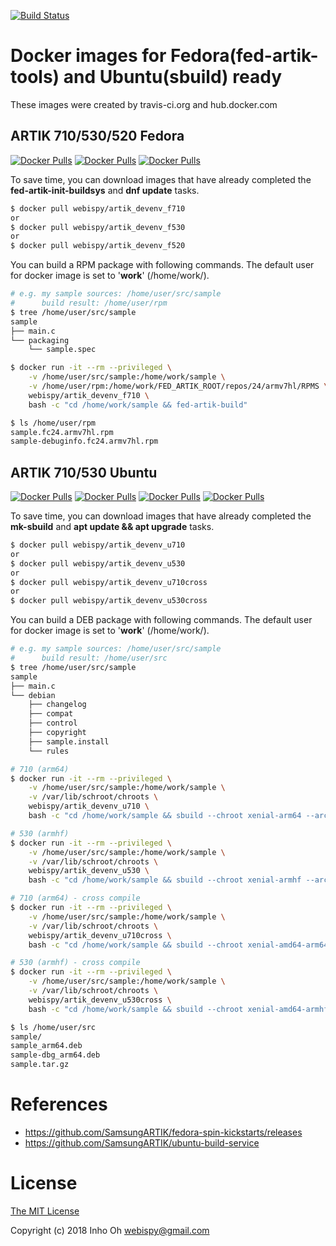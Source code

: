 [![Build Status](https://travis-ci.org/webispy/docker-artik-devenv-rootfs.svg?branch=master)](https://travis-ci.org/webispy/docker-artik-devenv-rootfs)

# Docker images for Fedora(fed-artik-tools) and Ubuntu(sbuild) ready

These images were created by travis-ci.org and hub.docker.com

## ARTIK 710/530/520 Fedora

[![Docker Pulls](https://img.shields.io/docker/pulls/webispy/artik_devenv_f710.svg)](https://hub.docker.com/r/webispy/artik_devenv_f710/) [![Docker Pulls](https://img.shields.io/docker/pulls/webispy/artik_devenv_f530.svg)](https://hub.docker.com/r/webispy/artik_devenv_f530/) [![Docker Pulls](https://img.shields.io/docker/pulls/webispy/artik_devenv_f520.svg)](https://hub.docker.com/r/webispy/artik_devenv_f520/)

To save time, you can download images that have already completed the **fed-artik-init-buildsys** and **dnf update** tasks.

```sh
$ docker pull webispy/artik_devenv_f710
or
$ docker pull webispy/artik_devenv_f530
or
$ docker pull webispy/artik_devenv_f520
```

You can build a RPM package with following commands. The default user for docker image is set to '**work**' (/home/work/).

```sh
# e.g. my sample sources: /home/user/src/sample
#      build result: /home/user/rpm
$ tree /home/user/src/sample
sample
├── main.c
└── packaging
    └── sample.spec

$ docker run -it --rm --privileged \
    -v /home/user/src/sample:/home/work/sample \
    -v /home/user/rpm:/home/work/FED_ARTIK_ROOT/repos/24/armv7hl/RPMS \
    webispy/artik_devenv_f710 \
    bash -c "cd /home/work/sample && fed-artik-build"

$ ls /home/user/rpm
sample.fc24.armv7hl.rpm
sample-debuginfo.fc24.armv7hl.rpm
```

## ARTIK 710/530 Ubuntu

[![Docker Pulls](https://img.shields.io/docker/pulls/webispy/artik_devenv_u710.svg)](https://hub.docker.com/r/webispy/artik_devenv_u710/) [![Docker Pulls](https://img.shields.io/docker/pulls/webispy/artik_devenv_u530.svg)](https://hub.docker.com/r/webispy/artik_devenv_u530/) [![Docker Pulls](https://img.shields.io/docker/pulls/webispy/artik_devenv_u710cross.svg)](https://hub.docker.com/r/webispy/artik_devenv_u710cross/) [![Docker Pulls](https://img.shields.io/docker/pulls/webispy/artik_devenv_u530cross.svg)](https://hub.docker.com/r/webispy/artik_devenv_u530cross/)

To save time, you can download images that have already completed the **mk-sbuild** and **apt update && apt upgrade** tasks.

```sh
$ docker pull webispy/artik_devenv_u710
or
$ docker pull webispy/artik_devenv_u530
or
$ docker pull webispy/artik_devenv_u710cross
or
$ docker pull webispy/artik_devenv_u530cross
```

You can build a DEB package with following commands. The default user for docker image is set to '**work**' (/home/work/).

```sh
# e.g. my sample sources: /home/user/src/sample
#      build result: /home/user/src
$ tree /home/user/src/sample
sample
├── main.c
└── debian
    ├── changelog
    ├── compat
    ├── control
    ├── copyright
    ├── sample.install
    └── rules

# 710 (arm64)
$ docker run -it --rm --privileged \
    -v /home/user/src/sample:/home/work/sample \
    -v /var/lib/schroot/chroots \
    webispy/artik_devenv_u710 \
    bash -c "cd /home/work/sample && sbuild --chroot xenial-arm64 --arch arm64"

# 530 (armhf)
$ docker run -it --rm --privileged \
    -v /home/user/src/sample:/home/work/sample \
    -v /var/lib/schroot/chroots \
    webispy/artik_devenv_u530 \
    bash -c "cd /home/work/sample && sbuild --chroot xenial-armhf --arch armhf"

# 710 (arm64) - cross compile
$ docker run -it --rm --privileged \
    -v /home/user/src/sample:/home/work/sample \
    -v /var/lib/schroot/chroots \
    webispy/artik_devenv_u710cross \
    bash -c "cd /home/work/sample && sbuild --chroot xenial-amd64-arm64 --host arm64"

# 530 (armhf) - cross compile
$ docker run -it --rm --privileged \
    -v /home/user/src/sample:/home/work/sample \
    -v /var/lib/schroot/chroots \
    webispy/artik_devenv_u530cross \
    bash -c "cd /home/work/sample && sbuild --chroot xenial-amd64-armhf --host armhf"

$ ls /home/user/src
sample/
sample_arm64.deb
sample-dbg_arm64.deb
sample.tar.gz
```


# References

- https://github.com/SamsungARTIK/fedora-spin-kickstarts/releases
- https://github.com/SamsungARTIK/ubuntu-build-service

# License

[The MIT License](http://opensource.org/licenses/MIT)

Copyright (c) 2018 Inho Oh <webispy@gmail.com>
